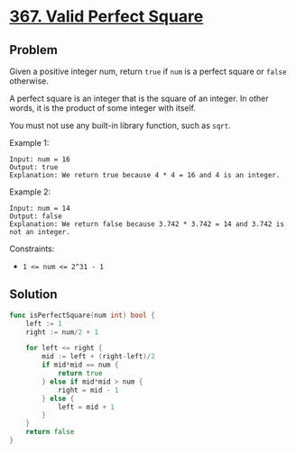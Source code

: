 # [367. Valid Perfect Square](https://leetcode.com/problems/valid-perfect-square/)

## Problem

Given a positive integer num, return `true` if `num` is a perfect square or `false` otherwise.

A perfect square is an integer that is the square of an integer. In other words, it is the product of some integer with itself.

You must not use any built-in library function, such as `sqrt`.

Example 1:

```
Input: num = 16
Output: true
Explanation: We return true because 4 * 4 = 16 and 4 is an integer.
```

Example 2:

```
Input: num = 14
Output: false
Explanation: We return false because 3.742 * 3.742 = 14 and 3.742 is not an integer.
```
 
Constraints:

- `1 <= num <= 2^31 - 1`

## Solution

```go
func isPerfectSquare(num int) bool {
	left := 1
	right := num/2 + 1

	for left <= right {
		mid := left + (right-left)/2
		if mid*mid == num {
			return true
		} else if mid*mid > num {
			right = mid - 1
		} else {
			left = mid + 1
		}
	}
	return false
}
```